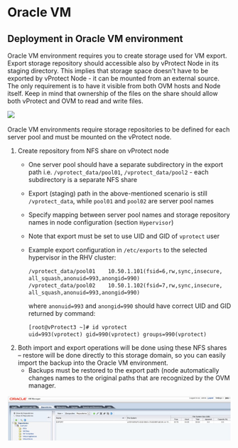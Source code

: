 # Oracle VM

## Deployment in Oracle VM environment

Oracle VM environment requires you to create storage used for VM export. Export storage repository should accessible also by vProtect Node in its staging directory. This implies that storage space doesn't have to be exported by vProtect Node - it can be mounted from an external source. The only requirement is to have it visible from both OVM hosts and Node itself. Keep in mind that ownership of the files on the share should allow both vProtect and OVM to read and write files.

![](../../../.gitbook/assets/deployment-vprotect-ovm-export-storage.png)

Oracle VM environments require storage repositories to be defined for each server pool and must be mounted on the vProtect node.

1. Create repository from NFS share on vProtect node
   * One server pool should have a separate subdirectory in the export path i.e. `/vprotect_data/pool01`, `/vprotect_data/pool2` - each subdirectory is a separate NFS share
   * Export \(staging\) path in the above-mentioned scenario is still `/vprotect_data`, while `pool01` and `pool02` are server pool names
   * Specify mapping between server pool names and storage repository names in node configuration \(section `Hypervisor`\)
   * Note that export must be set to use UID and GID of `vprotect` user
   * Example export configuration in `/etc/exports` to the selected hypervisor in the RHV cluster:

     ```text
     /vprotect_data/pool01    10.50.1.101(fsid=6,rw,sync,insecure,
     all_squash,anonuid=993,anongid=990)
     /vprotect_data/pool02    10.50.1.102(fsid=7,rw,sync,insecure,
     all_squash,anonuid=993,anongid=990)
     ```

     where `anonuid=993` and `anongid=990` should have correct UID and GID returned by command:

     ```text
     [root@vProtect3 ~]# id vprotect
     uid=993(vprotect) gid=990(vprotect) groups=990(vprotect)
     ```
2. Both import and export operations will be done using these NFS shares – restore will be done directly to this storage domain, so you can easily import the backup into the Oracle VM environment.
   * Backups must be restored to the export path \(node automatically changes names to the original paths that are recognized by the OVM manager.

![](../../../.gitbook/assets/protected-platforms-ovm-repository.jpg)

